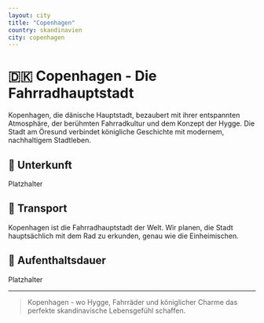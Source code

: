 ```yaml
---
layout: city
title: "Copenhagen"
country: skandinavien
city: copenhagen
---
```


# 🇩🇰 Copenhagen - Die Fahrradhauptstadt

Kopenhagen, die dänische Hauptstadt, bezaubert mit ihrer entspannten Atmosphäre, der berühmten Fahrradkultur und dem Konzept der Hygge. Die Stadt am Öresund verbindet königliche Geschichte mit modernem, nachhaltigem Stadtleben.

## 🏨 Unterkunft

Platzhalter

## 🚗 Transport

Kopenhagen ist die Fahrradhauptstadt der Welt. Wir planen, die Stadt hauptsächlich mit dem Rad zu erkunden, genau wie die Einheimischen.

## 📅 Aufenthaltsdauer

Platzhalter

---

> Kopenhagen - wo Hygge, Fahrräder und königlicher Charme das perfekte skandinavische Lebensgefühl schaffen.